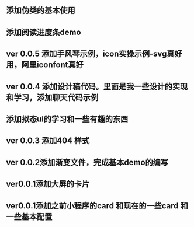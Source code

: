 
## 添加伪类的基本使用
## 添加阅读进度条demo
## ver 0.0.5 添加手风琴示例，icon实操示例-svg真好用，阿里iconfont真好
## ver 0.0.4 添加设计稿代码。里面是我一些设计的实现和学习，添加聊天代码示例
## 添加拟态ui的学习和一些有趣的东西
## ver 0.0.3 添加404 样式
## ver 0.0.2添加渐变文件，完成基本demo的编写
## ver0.0.1添加大屏的卡片
## ver0.0.1添加之前小程序的card 和现在的一些card 和 一些基本配置

